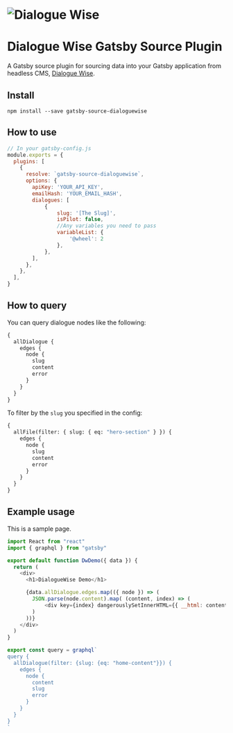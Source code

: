# ![Dialogue Wise](https://dialoguewise.com/images/logo.png) 

# Dialogue Wise Gatsby Source Plugin

A Gatsby source plugin for sourcing data into your Gatsby application from headless CMS, [Dialogue Wise](https://dialoguewise.com).

## Install

`npm install --save gatsby-source-dialoguewise`

## How to use

```javascript
// In your gatsby-config.js
module.exports = {
  plugins: [    
    {
      resolve: `gatsby-source-dialoguewise`,
      options: {
        apiKey: 'YOUR_API_KEY',
        emailHash: 'YOUR_EMAIL_HASH',
        dialogues: [
            {
                slug: '[The Slug]',
                isPilot: false,
                //Any variables you need to pass
                variableList: {
                    '@wheel': 2
                },
            },
        ],
      },
    },
  ],
}
```

## How to query

You can query dialogue nodes like the following:

```graphql
{
  allDialogue {
    edges {
      node {
        slug
        content
        error
      }
    }
  }
}
```

To filter by the `slug` you specified in the config:

```graphql
{
  allFile(filter: { slug: { eq: "hero-section" } }) {
    edges {
      node {
        slug
        content
        error
      }
    }
  }
}
```

## Example usage

This is a sample page.

```javascript
import React from "react"
import { graphql } from "gatsby"

export default function DwDemo({ data }) {
  return (
    <div>
      <h1>DialogueWise Demo</h1>

      {data.allDialogue.edges.map(({ node }) => (
        JSON.parse(node.content).map( (content, index) => (
            <div key={index} dangerouslySetInnerHTML={{ __html: content['hero-section'] }} />)
        )
      ))}
    </div>
  )
}

export const query = graphql`
query {
  allDialogue(filter: {slug: {eq: "home-content"}}) {
    edges {
      node {
        content
        slug
        error
      }
    }
  }
}
`
```



